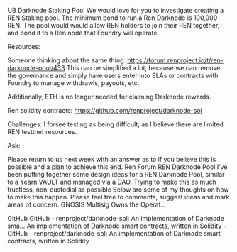 UB Darknode Staking Pool 
We would love for you to investigate creating a REN Staking pool. The minimum bond to run a Ren Darknode is 100,000 REN. The pool would would allow REN holders to join their REN together, and bond it to a Ren node that Foundry will operate.

Resources:

Someone thinking about the same thing: https://forum.renproject.io/t/ren-darknode-pool/433
This can be simplified a lot, because we can remove the governance and simply have users enter into SLAs or contracts with Foundry to manage withdrawls, payouts, etc.

Additionally, ETH is no longer needed for claiming Darknode rewards.

Ren solidity contracts: https://github.com/renproject/darknode-sol

Challenges: I forsee testing as being difficult, as I believe there are limited REN testtnet resources.

Ask:

Please return to us next week with an answer as to if you believe this is possible and a plan to achieve this end.
Ren Forum
REN Darknode Pool
I’ve been putting together some design ideas for a REN Darknode Pool, similar to a Yearn VAULT and managed via a DAO. Trying to make this as much trustless, non-custodial as possible Below are some of my thoughts on how to make this happen. Please feel free to comments, suggest ideas and mark areas of concern. GNOSIS Multisig Owns the Operat...

GitHub
GitHub - renproject/darknode-sol: An implementation of Darknode sma...
An implementation of Darknode smart contracts, written in Solidity - GitHub - renproject/darknode-sol: An implementation of Darknode smart contracts, written in Solidity


